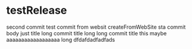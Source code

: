 # testRelease
second commit
test commit from websit
createFromWebSite
sta
commit body 
just title
long commit title
long long commit title this maybe aaaaaaaaaaaaaaaaaa long dfdafdadfadfads
